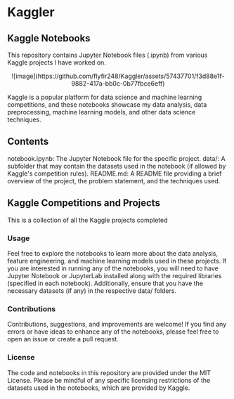 # Kaggler
## Kaggle Notebooks
This repository contains Jupyter Notebook files (.ipynb) from various Kaggle projects I have worked on. 

<p align='center'>![image](https://github.com/flyfir248/Kaggler/assets/57437701/f3d88e1f-9882-417a-bb0c-0b77fbce6eff)</p>


Kaggle is a popular platform for data science and machine learning competitions, and these notebooks showcase my data analysis, data preprocessing, machine learning models, and other data science techniques.

## Contents
notebook.ipynb: The Jupyter Notebook file for the specific project.
data/: A subfolder that may contain the datasets used in the notebook (if allowed by Kaggle's competition rules).
README.md: A README file providing a brief overview of the project, the problem statement, and the techniques used.

## Kaggle Competitions and Projects
This is a collection of all the Kaggle projects  completed

### Usage
Feel free to explore the notebooks to learn more about the data analysis, feature engineering, and machine learning models used in these projects. If you are interested in running any of the notebooks, you will need to have Jupyter Notebook or JupyterLab installed along with the required libraries (specified in each notebook). Additionally, ensure that you have the necessary datasets (if any) in the respective data/ folders.

### Contributions
Contributions, suggestions, and improvements are welcome! If you find any errors or have ideas to enhance any of the notebooks, please feel free to open an issue or create a pull request.

### License
The code and notebooks in this repository are provided under the MIT License. Please be mindful of any specific licensing restrictions of the datasets used in the notebooks, which are provided by Kaggle.
